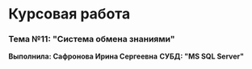 # Курсовая работа
### Тема №11: "Система обмена знаниями"
**Выполнила: Сафронова Ирина Сергеевна**
**СУБД: "MS SQL Server"**